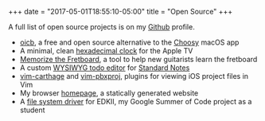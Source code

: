 +++
date = "2017-05-01T18:55:10-05:00"
title = "Open Source"
+++

A full list of open source projects is on my [Github](https://github.com/cfdrake) profile.

- [oicb](https://github.com/cfdrake/oicb), a free and open source
  alternative to the [Choosy](https://www.choosyosx.com/) macOS app
- A minimal, clean [hexadecimal clock](https://github.com/cfdrake/hexclock) for the Apple TV
- [Memorize the Fretboard](https://github.com/cfdrake/memorize-the-fretboard), a
  tool to help new guitarists learn the fretboard
- A custom [WYSIWYG todo editor](https://github.com/cfdrake/standardnotes-todo-editor) for
  [Standard Notes](https://standardnotes.org)
- [vim-carthage](https://github.com/cfdrake/vim-carthage) and [vim-pbxproj](https://github.com/cfdrake/vim-pbxproj),
  plugins for viewing iOS project files in Vim
- My browser [homepage](https://github.com/cfdrake/startpage), a statically generated website
- A [file system driver](https://github.com/cfdrake/FileSystemPkg) for EDKII, my Google Summer of Code project as a student
